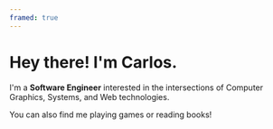 ```yaml
---
framed: true
---
```


# Hey there! I'm Carlos.

I'm a **Software Engineer** interested in the intersections of Computer Graphics, Systems, and Web technologies.

You can also find me playing games or reading books!